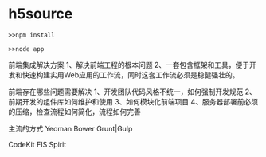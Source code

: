 # h5source
    >>npm install
    
    >>node app

前端集成解决方案
1、解决前端工程的根本问题
2、一套包含框架和工具，便于开发和快速构建实用Web应用的工作流，同时这套工作流必须是稳健强壮的。

前端存在哪些问题需要解决
1、开发团队代码风格不统一，如何强制开发规范
2、前期开发的组件库如何维护和使用
3、如何模块化前端项目
4、服务器部署前必须的压缩，检查流程如何简化，流程如何完善

主流的方式
Yeoman
Bower
Grunt|Gulp

CodeKit
FIS
Spirit

